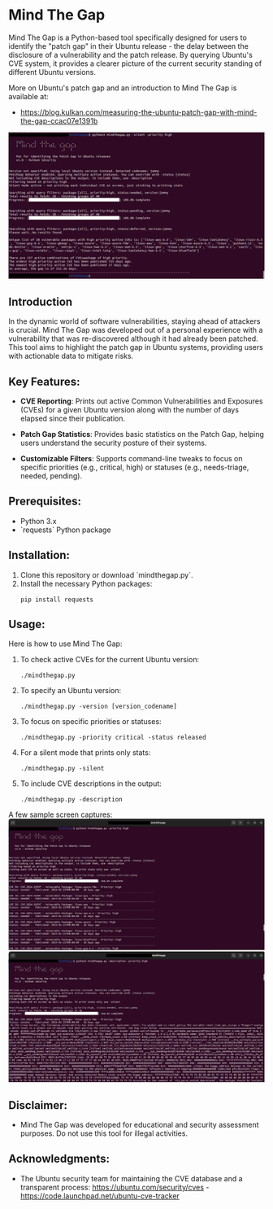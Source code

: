 # Mind The Gap

Mind The Gap is a Python-based tool specifically designed for users to identify the "patch gap" in their Ubuntu release - the delay between the disclosure of a vulnerability and the patch release. By querying Ubuntu's CVE system, it provides a clearer picture of the current security standing of different Ubuntu versions.

More on Ubuntu's patch gap and an introduction to Mind The Gap is available at:

- https://blog.kulkan.com/measuring-the-ubuntu-patch-gap-with-mind-the-gap-ccac07e1391b

![MindTheGap](screencapture.png?raw=true "MindTheGap")

## Introduction

In the dynamic world of software vulnerabilities, staying ahead of attackers is crucial. Mind The Gap was developed out of a personal experience with a vulnerability that was re-discovered although it had already been patched. This tool aims to highlight the patch gap in Ubuntu systems, providing users with actionable data to mitigate risks.

## Key Features:

- **CVE Reporting**: Prints out active Common Vulnerabilities and Exposures (CVEs) for a given Ubuntu version along with the number of days elapsed since their publication.

- **Patch Gap Statistics**: Provides basic statistics on the Patch Gap, helping users understand the security posture of their systems.

- **Customizable Filters**: Supports command-line tweaks to focus on specific priorities (e.g., critical, high) or statuses (e.g., needs-triage, needed, pending).

## Prerequisites:

- Python 3.x
- \`requests\` Python package

## Installation:

1. Clone this repository or download \`mindthegap.py\`.
2. Install the necessary Python packages:
   ```
   pip install requests
   ```

## Usage:

Here is how to use Mind The Gap:

1. To check active CVEs for the current Ubuntu version:
   ```
   ./mindthegap.py
   ```

2. To specify an Ubuntu version:
   ```
   ./mindthegap.py -version [version_codename]
   ```

3. To focus on specific priorities or statuses:
   ```
   ./mindthegap.py -priority critical -status released
   ```

4. For a silent mode that prints only stats:
   ```
   ./mindthegap.py -silent
   ```

5. To include CVE descriptions in the output:
   ```
   ./mindthegap.py -description
   ```

A few sample screen captures:
![MindTheGap](screencapture1.png?raw=true "MindTheGap")
![MindTheGap](screencapture2.png?raw=true "MindTheGap")

## Disclaimer:

- Mind The Gap was developed for educational and security assessment purposes. Do not use this tool for illegal activities.

## Acknowledgments:

- The Ubuntu security team for maintaining the CVE database and a transparent process:
 https://ubuntu.com/security/cves - https://code.launchpad.net/ubuntu-cve-tracker

